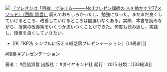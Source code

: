 [![](https://images-fe.ssl-images-amazon.com/images/I/51U7Wz85g0L._SL160_.jpg)](http://www.amazon.co.jp/exec/obidos/ASIN/4478065160/choiyaki81-22/ref=nosim)
[『プレゼンは「目線」で決まる———No.1プレゼン講師の 人を動かす全77メソッド』（西脇 資哲）](http://www.amazon.co.jp/exec/obidos/ASIN/4478065160/choiyaki81-22/ref=nosim)
読んでおもしろかったし、勉強になった。まだまだ良くしていけるところ、改善していけるところは間違いなくある。実際、本書を読みながら、授業の改善案をいくつか思いつくことができた。何度も読み返し、実践し、授業を良くしていきたい。

- [[K『KP法 シンプルに伝える紙芝居プレゼンテーション』（川嶋直）]]

#授業 #プレゼンテーション 

著者： #西脇資哲
出版社： #ダイヤモンド社
発行：2015
分類：[[33経済]]
